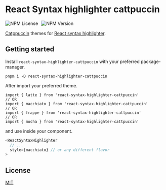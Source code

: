# React Syntax highlighter cattpuccin

<div style="display: flex; gap: 10px;">
    <img alt="NPM License" src="https://img.shields.io/npm/l/react-syntax-highlighter-catppuccin"></img>
    <img alt="NPM Version" src="https://img.shields.io/npm/v/react-syntax-highlighter-catppuccin"></img>
</div>

[Catppuccin](https://github.com/catppuccin/catppuccin) themes for [React syntax highlighter](https://www.npmjs.com/package/react-syntax-highlighter).

## Getting started

Install `react-syntax-highlighter-cattpuccin` with your preferred package-manager.

```shell
pnpm i -D react-syntax-highlighter-cattpuccin
```

After import your preferred theme.

```tsx
import { latte } from 'react-syntax-highlighter-cattpuccin'
// OR
import { macchiato } from 'react-syntax-highlighter-cattpuccin'
// OR
import { frappe } from 'react-syntax-highlighter-cattpuccin'
// OR
import { mocha } from 'react-syntax-highlighter-cattpuccin'
```

and use inside your component.

```typescript
<ReactSyntaxHighlighter
  // ...
  style={macchiato} // or any different flavor
>
```

## License

[MIT](./LICENSE)
